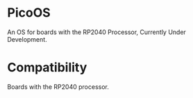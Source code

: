 # PicoOS
An OS for boards with the RP2040 Processor, Currently Under Development.

# Compatibility
Boards with the RP2040 processor.
